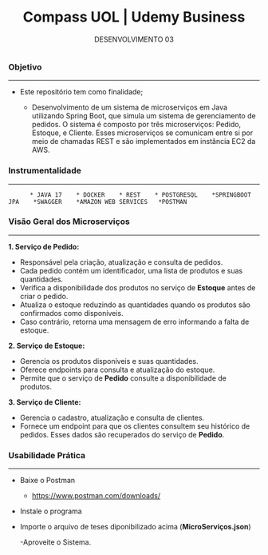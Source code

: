 

<h1 align="center"> Compass UOL | Udemy Business </h1>
<p align="center"> DESENVOLVIMENTO 03 </p>

<img scr="https://github.com/LukeCesar7/SP_SpringBoot_AWS_Desafio_03_pedido-estoque-client/blob/main/imagens/%23feeecc.png">


### Objetivo

<hr>

 - Este repositório tem como finalidade;

    
    * Desenvolvimento de  um sistema de microserviços em Java utilizando Spring Boot,
     que simula um sistema de gerenciamento de pedidos. O sistema é composto por três microserviços: Pedido, Estoque, e Cliente.
     Esses microserviços se comunicam entre si por meio de chamadas REST e são implementados em instância EC2 da AWS.

### Instrumentalidade

<hr>
    
          * JAVA 17    * DOCKER    * REST    * POSTGRESQL    *SPRINGBOOT JPA    *SWAGGER    *AMAZON WEB SERVICES   *POSTMAN
    
### Visão Geral dos Microserviços

<hr>

**1. Serviço de Pedido:**

- Responsável pela criação, atualização e consulta de pedidos.
- Cada pedido contém um identificador, uma lista de produtos e suas quantidades.
- Verifica a disponibilidade dos produtos no serviço de **Estoque** antes de criar o pedido.
- Atualiza o estoque reduzindo as quantidades quando os produtos são confirmados como disponíveis.
- Caso contrário, retorna uma mensagem de erro informando a falta de estoque.

**2. Serviço de Estoque:**

- Gerencia os produtos disponíveis e suas quantidades.
- Oferece endpoints para consulta e atualização do estoque.
- Permite que o serviço de **Pedido** consulte a disponibilidade de produtos.

**3. Serviço de Cliente:**

- Gerencia o cadastro, atualização e consulta de clientes.
- Fornece um endpoint para que os clientes consultem seu histórico de pedidos. Esses dados são recuperados do serviço de **Pedido**.

### Usabilidade Prática

<hr>

- Baixe o Postman
  * https://www.postman.com/downloads/

- Instale o programa
- Importe o arquivo de teses diponibilizado acima (**MicroServiços.json**)

  -Aproveite o Sistema.
